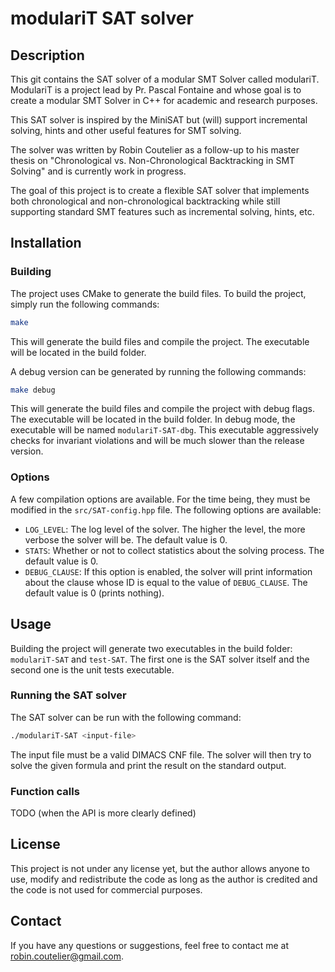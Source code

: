 # modulariT SAT solver
## Description
This git contains the SAT solver of a modular SMT Solver called modulariT. ModulariT is a project lead by Pr. Pascal Fontaine and whose goal is to create a modular SMT Solver in C++ for academic and research purposes.

This SAT solver is inspired by the MiniSAT but (will) support incremental solving, hints and other useful features for SMT solving.

The solver was written by Robin Coutelier as a follow-up to his master thesis on "Chronological vs. Non-Chronological Backtracking in SMT Solving" and is currently work in progress.

The goal of this project is to create a flexible SAT solver that implements both chronological and non-chronological backtracking while still supporting standard SMT features such as incremental solving, hints, etc.

## Installation
### Building
The project uses CMake to generate the build files. To build the project, simply run the following commands:
```bash
make
```
This will generate the build files and compile the project. The executable will be located in the build folder.

A debug version can be generated by running the following commands:
```bash
make debug
```
This will generate the build files and compile the project with debug flags. The executable will be located in the build folder. In debug mode, the executable will be named `modulariT-SAT-dbg`. This executable aggressively checks for invariant violations and will be much slower than the release version.

### Options
A few compilation options are available. For the time being, they must be modified in the `src/SAT-config.hpp` file. The following options are available:
- `LOG_LEVEL`: The log level of the solver. The higher the level, the more verbose the solver will be. The default value is 0.
- `STATS`: Whether or not to collect statistics about the solving process. The default value is 0.
- `DEBUG_CLAUSE`: If this option is enabled, the solver will print information about the clause whose ID is equal to the value of `DEBUG_CLAUSE`. The default value is 0 (prints nothing).

## Usage
Building the project will generate two executables in the build folder: `modulariT-SAT` and `test-SAT`. The first one is the SAT solver itself and the second one is the unit tests executable.

### Running the SAT solver
The SAT solver can be run with the following command:
```bash
./modulariT-SAT <input-file>
```
The input file must be a valid DIMACS CNF file. The solver will then try to solve the given formula and print the result on the standard output.

### Function calls
TODO (when the API is more clearly defined)

## License
This project is not under any license yet, but the author allows anyone to use, modify and redistribute the code as long as the author is credited and the code is not used for commercial purposes.

## Contact
If you have any questions or suggestions, feel free to contact me at robin.coutelier@gmail.com.